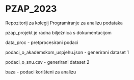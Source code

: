 # PZAP_2023
Repozitorij za kolegij Programiranje za analizu podataka


pzap_projekt je radna bilježnica s dokumentacijom


data_proc - pretprocesirani podaci

podaci_o_akademskom_uspjehu.json - generirani dataset 1

podaci_o_snu.csv - generirani dataset 2

baza - podaci korišteni za analizu
